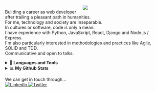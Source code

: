 <img src="https://raw.githubusercontent.com/pythaqua/pythaqua/main/assets/create-the-things.gif" align="right" width=250>

Building a career as web developer after trailing a pleasant path in humanities.  
For me, technology and society are inseparable.  
In cultures or software, code is only a mean.  
I have experience with Python, JavaScript, React, Django and Node.js / Express.  
I'm also particularly interested in methodologies and practices like Agile, SOLID and TDD.  
Communicative and open to talks.  

<details>
  <summary><strong>🔧 Languages and Tools</strong></summary>
  <br>  
  
  ![JavaScript](https://img.shields.io/badge/javascript-%23323330.svg?style=for-the-badge&logo=javascript&logoColor=%23F7DF1E)
  ![Python](https://img.shields.io/badge/python-%2314354C.svg?style=for-the-badge&logo=python&logoColor=white)  
  ![Django](https://img.shields.io/badge/django-%23092E20.svg?style=for-the-badge&logo=django&logoColor=white)
  ![React](https://img.shields.io/badge/react-%2320232a.svg?style=for-the-badge&logo=react&logoColor=%2361DAFB)
  ![NodeJS](https://img.shields.io/badge/node.js-%2343853D.svg?style=for-the-badge&logo=node.js&logoColor=white)
  ![Express.js](https://img.shields.io/badge/express.js-%23404d59.svg?style=for-the-badge&logo=express&logoColor=%2361DAFB)  
  ![Redux](https://img.shields.io/badge/redux-%23593d88.svg?style=for-the-badge&logo=redux&logoColor=white)
  ![Jest](https://img.shields.io/badge/-jest-%23C21325?style=for-the-badge&logo=jest&logoColor=white)
  ![Mocha](https://img.shields.io/badge/-mocha-%238D6748?style=for-the-badge&logo=mocha&logoColor=white)  
  ![MongoDB](https://img.shields.io/badge/MongoDB-%234ea94b.svg?style=for-the-badge&logo=mongodb&logoColor=white)
  ![MySQL](https://img.shields.io/badge/mysql-%2300f.svg?style=for-the-badge&logo=mysql&logoColor=white)  
  ![Linux](https://img.shields.io/badge/Linux-FCC624?style=for-the-badge&logo=linux&logoColor=black)
</details>

<details>
  <summary><strong>📊 My Github Stats</strong></summary>
  <br>
  <a href='https://github.com/rahul-jha98/github-stats-transparent'>
    
  ![Stats Overview](https://raw.githubusercontent.com/pythaqua/github-stats-transparent/output/generated/overview.svg)
  ![Most Used Languages](https://raw.githubusercontent.com/pythaqua/github-stats-transparent/output/generated/languages.svg)
  </a>
</details>

We can get in touch through...  
<a href="https://www.linkedin.com/in/renato-pereira-feitosa/">
  ![LinkedIn](https://img.shields.io/badge/linkedin-%230077B5.svg?style=for-the-badge&logo=linkedin&logoColor=white)
</a>
<a href="https://twitter.com/pythaqua/">
  ![Twitter](https://img.shields.io/badge/@pythaqua-%231DA1F2.svg?style=for-the-badge&logo=Twitter&logoColor=white)
</a>
